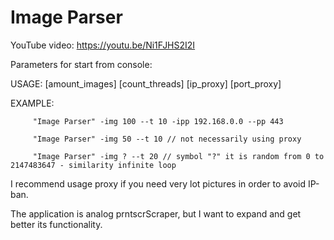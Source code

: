 # Image Parser
YouTube video: https://youtu.be/Ni1FJHS2I2I

Parameters for start from console:

USAGE: [amount_images] [count_threads] [ip_proxy] [port_proxy]

EXAMPLE:

         "Image Parser" -img 100 --t 10 -ipp 192.168.0.0 --pp 443
         
         "Image Parser" -img 50 --t 10 // not necessarily using proxy
         
         "Image Parser" -img ? --t 20 // symbol "?" it is random from 0 to 2147483647 - similarity infinite loop

I recommend usage proxy if you need very lot pictures in order to avoid IP-ban.

The application is analog prntscrScraper, but I want to expand and get better its functionality.
